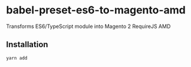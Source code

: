 # babel-preset-es6-to-magento-amd 
Transforms ES6/TypeScript module into Magento 2 RequireJS AMD

## Installation

```yarn add ```

